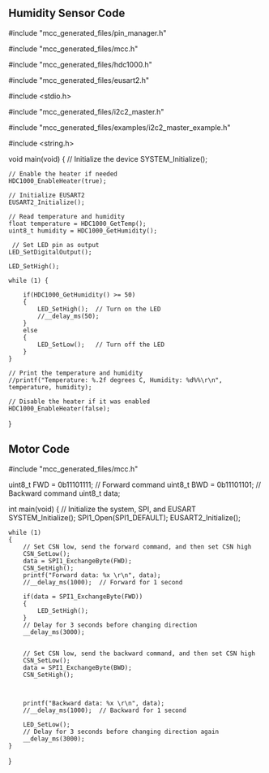 ## Humidity Sensor Code

#include "mcc_generated_files/pin_manager.h"

#include "mcc_generated_files/mcc.h"

#include "mcc_generated_files/hdc1000.h"

#include "mcc_generated_files/eusart2.h"

#include <stdio.h>

#include "mcc_generated_files/i2c2_master.h"

#include "mcc_generated_files/examples/i2c2_master_example.h"

#include <string.h>

void main(void) 
{
    // Initialize the device
    SYSTEM_Initialize();

    // Enable the heater if needed
    HDC1000_EnableHeater(true);

    // Initialize EUSART2
    EUSART2_Initialize();

    // Read temperature and humidity
    float temperature = HDC1000_GetTemp();
    uint8_t humidity = HDC1000_GetHumidity();
    
     // Set LED pin as output
    LED_SetDigitalOutput();
    
    LED_SetHigh();
    
    while (1) {
       
        if(HDC1000_GetHumidity() >= 50) 
        {
            LED_SetHigh();  // Turn on the LED
            //__delay_ms(50);
        } 
        else 
        {
            LED_SetLow();   // Turn off the LED
        }
    }

    // Print the temperature and humidity
    //printf("Temperature: %.2f degrees C, Humidity: %d%%\r\n", temperature, humidity);

    // Disable the heater if it was enabled
    HDC1000_EnableHeater(false);
}

## Motor Code

#include "mcc_generated_files/mcc.h"

uint8_t FWD = 0b11101111;  // Forward command
uint8_t BWD = 0b11101101;  // Backward command
uint8_t data;

int main(void)
{
    // Initialize the system, SPI, and EUSART
    SYSTEM_Initialize();
    SPI1_Open(SPI1_DEFAULT);
    EUSART2_Initialize();

    while (1)
    {
        // Set CSN low, send the forward command, and then set CSN high
        CSN_SetLow();
        data = SPI1_ExchangeByte(FWD);
        CSN_SetHigh();
        printf("Forward data: %x \r\n", data);
        //__delay_ms(1000);  // Forward for 1 second
        
        if(data = SPI1_ExchangeByte(FWD))
        {
            LED_SetHigh();
        }
        // Delay for 3 seconds before changing direction
        __delay_ms(3000);
           
       
        // Set CSN low, send the backward command, and then set CSN high
        CSN_SetLow();
        data = SPI1_ExchangeByte(BWD);
        CSN_SetHigh();
        
         
        
        printf("Backward data: %x \r\n", data);
        //__delay_ms(1000);  // Backward for 1 second
        
        LED_SetLow();
        // Delay for 3 seconds before changing direction again
        __delay_ms(3000);
    }
}
